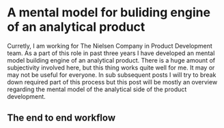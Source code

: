 # A mental model for buliding engine of an analytical product

Curretly, I am working for The Nielsen Company in Product Development team. As a part of this role in past three years I have developed an mental model building engine of an analytical product. There is a huge amount of subjectivity involved here, but this thing works quite well for me. It may or may not be useful for everyone. In sub subsequent posts I will try to break down required part of this process but this post will be mostly an overview regarding the mental model of the analytical side of the product development. 

## The end to end workflow


<!--stackedit_data:
eyJoaXN0b3J5IjpbLTIwOTEwOTA2MDQsLTIwODg3NDY2MTJdfQ
==
-->